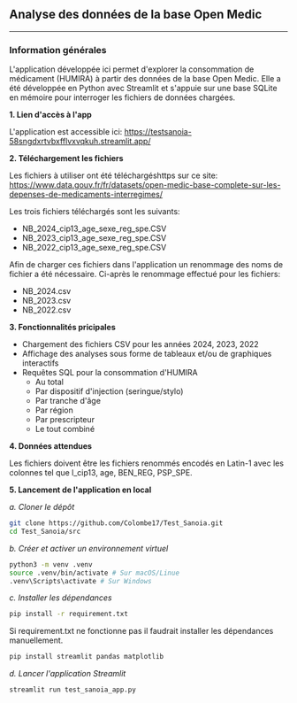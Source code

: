 
## **Analyse des données de la base Open Medic**
---
### **Information générales**
L'application développée ici permet d'explorer la consommation de médicament (HUMIRA) à partir des données de la base Open Medic.
Elle a été développée en Python avec Streamlit et s'appuie sur une base SQLite en mémoire pour interroger les fichiers de données chargées. 

**1. Lien d'accès à l'app**

L'application est accessible ici: https://testsanoia-58sngdxrtvbxfflvxvqkuh.streamlit.app/

**2. Téléchargement les fichiers**

Les fichiers à utiliser ont été téléchargéshttps sur ce site: https://www.data.gouv.fr/fr/datasets/open-medic-base-complete-sur-les-depenses-de-medicaments-interregimes/

Les trois fichiers téléchargés sont les suivants:
* NB_2024_cip13_age_sexe_reg_spe.CSV
* NB_2023_cip13_age_sexe_reg_spe.CSV
* NB_2022_cip13_age_sexe_reg_spe.CSV

Afin de charger ces fichiers dans l'application un renommage des noms de fichier a été nécessaire. Ci-après le renommage effectué pour les fichiers:
* NB_2024.csv
* NB_2023.csv
* NB_2022.csv

**3. Fonctionnalités pricipales**

* Chargement des fichiers CSV pour les années 2024, 2023, 2022
* Affichage des analyses sous forme de tableaux et/ou de graphiques interactifs
* Requêtes SQL pour la consommation d'HUMIRA
	* Au total
	* Par dispositif d'injection (seringue/stylo)
	* Par tranche d'âge
	* Par région
	* Par prescripteur 
	* Le tout combiné

**4. Données attendues**

Les fichiers doivent être les fichiers renommés encodés en Latin-1 avec les colonnes tel que l_cip13, age, BEN_REG, PSP_SPE.

**5. Lancement de l'application en local**

*a. Cloner le dépôt*

```bash
git clone https://github.com/Colombe17/Test_Sanoia.git
cd Test_Sanoia/src
```

*b. Créer et activer un environnement virtuel*

```bash
python3 -m venv .venv
source .venv/bin/activate # Sur macOS/Linue
.venv\Scripts\activate # Sur Windows
```

*c. Installer les dépendances*
```bash
pip install -r requirement.txt
```

Si requirement.txt ne fonctionne pas il faudrait installer les dépendances manuellement. 

```bash
pip install streamlit pandas matplotlib
```

*d. Lancer l'application Streamlit*

```bash
streamlit run test_sanoia_app.py
```

